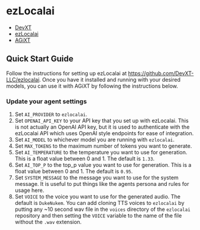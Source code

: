 # ezLocalai

- [DevXT](https://devxt.com)
- [ezLocalai](https://github.com/DevXT-LLC/ezlocalai)
- [AGiXT](https://github.com/Josh-XT/AGiXT)

## Quick Start Guide

Follow the instructions for setting up ezLocalai at <https://github.com/DevXT-LLC/ezlocalai>. Once you have it installed and running with your desired models, you can use it with AGiXT by following the instructions below.

### Update your agent settings

1. Set `AI_PROVIDER` to `ezlocalai`.
2. Set `OPENAI_API_KEY` to your API key that you set up with ezLocalai. This is not actually an OpenAI API key, but it is used to authenticate with the ezLocalai API which uses OpenAI style endpoints for ease of integration.
3. Set `AI_MODEL` to whichever model you are running with `ezlocalai`.
4. Set `MAX_TOKENS` to the maximum number of tokens you want to generate.
5. Set `AI_TEMPERATURE` to the temperature you want to use for generation. This is a float value between 0 and 1. The default is `1.33`.
6. Set `AI_TOP_P` to the top_p value you want to use for generation. This is a float value between 0 and 1. The default is `0.95`.
7. Set `SYSTEM_MESSAGE` to the message you want to use for the system message. It is useful to put things like the agents persona and rules for usage here.
8. Set `VOICE` to the voice you want to use for the generated audio. The default is `DukeNukem`. You can add cloning TTS voices to `ezlocalai` by putting any ~10 second wav file in the `voices` directory of the `ezlocalai` repository and then setting the `VOICE` variable to the name of the file without the `.wav` extension.
